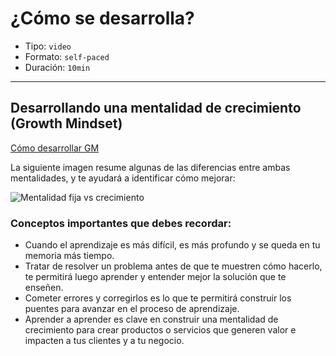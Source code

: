 # ¿Cómo se desarrolla?

* Tipo: `video`
* Formato: `self-paced`
* Duración: `10min`

***

## Desarrollando una mentalidad de crecimiento (Growth Mindset)

[Cómo desarrollar GM](https://vimeo.com/407675651)

La siguiente imagen resume algunas de las diferencias entre ambas mentalidades,
y te ayudará a identificar cómo mejorar:

![Mentalidad fija vs  crecimiento](https://user-images.githubusercontent.com/36275285/78410315-851b6080-75d1-11ea-8515-b9e3ae355813.jpg)

### Conceptos importantes que debes recordar:

* Cuando el aprendizaje es más difícil, es más profundo y se queda en tu memoria
más tiempo.
* Tratar de resolver un problema antes de que te muestren cómo hacerlo, te
permitirá luego aprender y entender mejor la solución que te enseñen.
* Cometer errores y corregirlos es lo que te permitirá construir los puentes
para avanzar en el proceso de aprendizaje.
* Aprender a aprender es clave en construir una mentalidad de crecimiento para
crear productos o servicios que generen valor e impacten a tus clientes y a tu
negocio.
